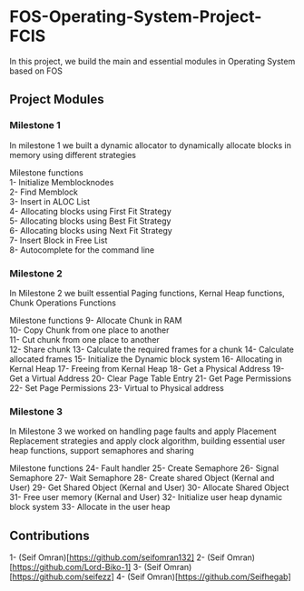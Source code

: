 # FOS-Operating-System-Project-FCIS

In this project, we build the main and essential modules in Operating System based on FOS

## Project Modules
### Milestone 1

In milestone 1 we built a dynamic allocator to dynamically allocate blocks in memory using different strategies

Milestone functions<br />
1- Initialize Memblocknodes<br />
2- Find Memblock<br />
3- Insert in ALOC List<br />
4- Allocating blocks using First Fit Strategy<br />
5- Allocating blocks using Best Fit Strategy<br />
6- Allocating blocks using Next Fit Strategy<br />
7- Insert Block in Free List<br />
8- Autocomplete for the command line<br />

### Milestone 2

In Milestone 2 we built essential Paging functions, Kernal Heap functions, Chunk Operations Functions

Milestone functions
9- Allocate Chunk in RAM<br />
10- Copy Chunk from one place to another<br />
11- Cut chunk from one place to another<br />
12- Share chunk
13- Calculate the required frames for a chunk
14- Calculate allocated frames
15- Initialize the Dynamic block system
16- Allocating in Kernal Heap
17- Freeing from Kernal Heap
18- Get a Physical Address
19- Get a Virtual Address
20- Clear Page Table Entry
21- Get Page Permissions
22- Set Page Permissions
23- Virtual to Physical address


### Milestone 3

In Milestone 3 we worked on handling page faults and apply Placement Replacement strategies and apply clock algorithm, building essential user heap functions, support semaphores and sharing

Milestone functions
24- Fault handler
25- Create Semaphore
26- Signal Semaphore
27- Wait Semaphore
28- Create shared Object (Kernal and User)
29- Get Shared Object (Kernal and User)
30- Allocate Shared Object
31- Free user memory (Kernal and User)
32- Initialize user heap dynamic block system
33- Allocate in the user heap

## Contributions

1- (Seif Omran)[https://github.com/seifomran132]
2- (Seif Omran)[https://github.com/Lord-Biko-1]
3- (Seif Omran)[https://github.com/seifezz]
4- (Seif Omran)[https://github.com/Seifhegab]
